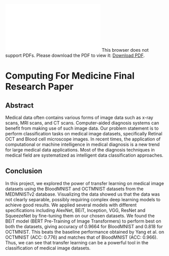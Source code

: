 <object data="./Submissions/CM_Project.pdf" type="application/pdf" width="700px" height="500px">
    <embed src="./Submissions/CM_Project.pdf">
        This browser does not support PDFs. Please download the PDF to view it: <a href="./Submissions/CM_Project.pdf">Download PDF</a>.
    </embed>
</object>

# Computing For Medicine Final Research Paper

## Abstract

Medical data often contains various forms of image data such as
x-ray scans, MRI scans, and CT scans. Computer-aided diagnosis
systems can benefit from making use of such image data. Our problem statement is to perform classification tasks on medical image
datasets, specifically Retinal OCT and Blood cell microscope images. In recent times, the application of computational or machine
intelligence in medical diagnosis is a new trend for large medical
data applications. Most of the diagnosis techniques in medical field
are systematized as intelligent data classification approaches.

## Conclusion

In this project, we explored the power of transfer learning on medical image datasets using the BloodMNIST and OCTMNIST datasets
from the MEDMNISTv2 database. Visualizing the data showed us
that the data was not clearly separable, possibly requiring complex
deep learning models to achieve good results. We applied several
models with different specifications including AlexNet, BEiT, Inception, VGG, ResNet and SqueezeNet by fine-tuning them on our
chosen datasets. We found the BEiT model (BERT Pre-Training
of Image Transformers) to perform best on both the datasets, giving accuracy of 0.9664 for BloodMNIST and 0.818 for OCTMNIST.
This beats the baseline performance obtained by Yang et al. on
OCTMNIST (ACC: 0.776) and matches that of BloodMNIST (ACC:
0.966). Thus, we can see that transfer learning can be a powerful
tool in the classification of medical image datasets.
